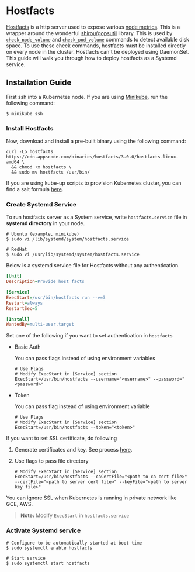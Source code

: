 # Hostfacts
[Hostfacts](/docs/reference/hostfacts/hostfacts_run.md) is a http server used to expose various [node metrics](/pkg/hostfacts/server.go#L32). This is a wrapper around the wonderful [shirou/gopsutil](https://github.com/shirou/gopsutil) library. This is used by [`check_node_volume`](/docs/node-alerts/node_volume.md) and [`check_pod_volume`](/docs/pod-alerts/pod_volume.md) commands to detect available disk space. To use these check commands, hostfacts must be installed directly on every node in the cluster. Hostfacts can't be deployed using DaemonSet. This guide will walk you through how to deploy hostfacts as a Systemd service.

## Installation Guide
First ssh into a Kubernetes node. If you are using [Minikube](https://github.com/kubernetes/minikube), run the following command:
```console
$ minikube ssh
```

### Install Hostfacts
Now, download and install a pre-built binary using the following command:
```console
curl -Lo hostfacts https://cdn.appscode.com/binaries/hostfacts/3.0.0/hostfacts-linux-amd64 \
  && chmod +x hostfacts \
  && sudo mv hostfacts /usr/bin/
```

If you are using kube-up scripts to provision Kubernetes cluster, you can find a salt formula [here](https://github.com/appscode/kubernetes/tree/1.5.7-ac/cluster/saltbase/salt/appscode-hostfacts).


### Create Systemd Service
To run hostfacts server as a System service, write `hostfacts.service` file in __systemd directory__ in your node.
```console
# Ubuntu (example, minikube)
$ sudo vi /lib/systemd/system/hostfacts.service

# RedHat
$ sudo vi /usr/lib/systemd/system/hostfacts.service
```




Below is a systemd service file for Hostfacts without any authentication.
```ini
[Unit]
Description=Provide host facts

[Service]
ExecStart=/usr/bin/hostfacts run --v=3
Restart=always
RestartSec=5

[Install]
WantedBy=multi-user.target
```

Set one of the following if you want to set authentication in `hostfacts`

* Basic Auth

    You can pass flags instead of using environment variables
    ```
    # Use Flags
    # Modify ExecStart in [Service] section
    ExecStart=/usr/bin/hostfacts --username="<username>" --password="<password>"
    ```
* Token

    You can pass flag instead of using environment variable
    ```
    # Use Flags
    # Modify ExecStart in [Service] section
    ExecStart=/usr/bin/hostfacts --token="<token>"
    ```

If you want to set SSL certificate, do following

1. Generate certificates and key. See process [here](../icinga2/certificate.md).
2. Use flags to pass file directory

    ```console
    # Modify ExecStart in [Service] section
    ExecStart=/usr/bin/hostfacts --caCertFile="<path to ca cert file>" --certFile="<path to server cert file>" --keyFile="<path to server key file>"
    ```

You can ignore SSL when Kubernetes is running in private network like GCE, AWS.

> __Note:__ Modify `ExecStart` in `hostfacts.service`


### Activate Systemd service

```console
# Configure to be automatically started at boot time
$ sudo systemctl enable hostfacts

# Start service
$ sudo systemctl start hostfacts
```
